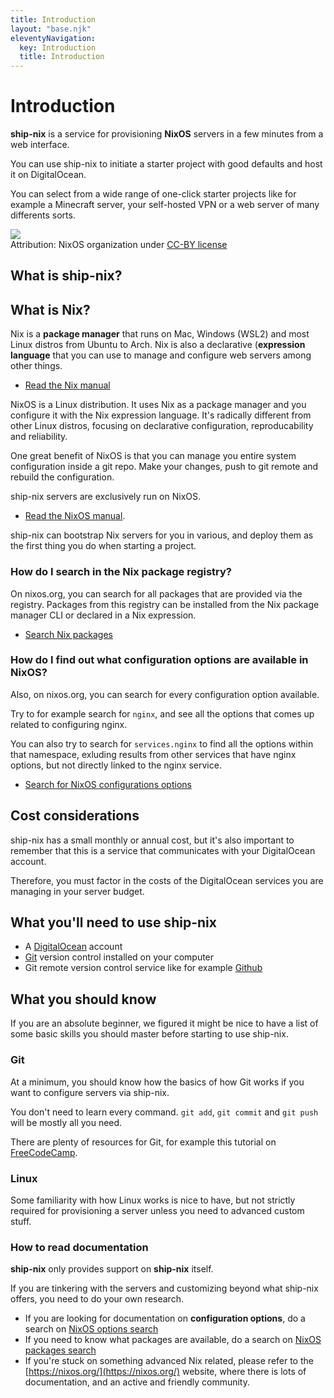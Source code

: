 ```yaml
---
title: Introduction
layout: "base.njk"
eleventyNavigation:
  key: Introduction
  title: Introduction
---
```


# Introduction

**ship-nix** is a service for provisioning **NixOS** servers in a few minutes from a web interface.

You can use ship-nix to initiate a starter project with good defaults and host it on DigitalOcean.

You can select from a wide range of one-click starter projects like for example a Minecraft server, your self-hosted VPN or a web server of many differents sorts.

<div style={{paddingY: '2rem'}}>
    <img src="/img/nix-snowflake.svg" style={{maxWidth: "100px"}} />
    <div style={{fontSize: "0.8rem"}}>Attribution: NixOS organization under <a href="https://github.com/NixOS/nixos-artwork/tree/master/logo">CC-BY license</a></div>
</div>

## What is ship-nix?

## What is Nix?

Nix is a **package manager** that runs on Mac, Windows (WSL2) and most Linux distros from Ubuntu to Arch. Nix is also a declarative (**expression language** that you can use to manage and configure web servers among other things.

- [Read the Nix manual](https://nixos.org/manual/nix/stable/)

NixOS is a Linux distribution. It uses Nix as a package manager and you configure it with the Nix expression language. It's radically different from other Linux distros, focusing on declarative configuration, reproducability and reliability.

One great benefit of NixOS is that you can manage you entire system configuration inside a git repo. Make your changes, push to git remote and rebuild the configuration.

ship-nix servers are exclusively run on NixOS.

- [Read the NixOS manual](https://nixos.org/manual/nixos/stable/).

ship-nix can bootstrap Nix servers for you in various, and deploy them as the first thing you do when starting a project.

### How do I search in the Nix package registry?

On nixos.org, you can search for all packages that are provided via the registry. Packages from this registry can be installed from the Nix package manager CLI or declared in a Nix expression.

- [Search Nix packages](https://search.nixos.org/packages)

### How do I find out what configuration options are available in NixOS?

Also, on nixos.org, you can search for every configuration option available.

Try to for example search for `nginx`, and see all the options that comes up related to configuring nginx.

You can also try to search for `services.nginx` to find all the options within that namespace, exluding results from other services that have nginx options, but not directly linked to the nginx service.

- [Search for NixOS configurations options](https://search.nixos.org/options?)

## Cost considerations

ship-nix has a small monthly or annual cost, but it's also important to remember that this is a service that communicates with your DigitalOcean account.

Therefore, you must factor in the costs of the DigitalOcean services you are managing in your server budget.

## What you'll need to use ship-nix

- A [DigitalOcean](https://m.do.co/c/d475371ec0e6) account
- [Git](https://git-scm.com/) version control installed on your computer
- Git remote version control service like for example [Github](https://github.com)

## What you should know

If you are an absolute beginner, we figured it might be nice to have a list of some basic skills you should master before starting to use ship-nix.

### Git

At a minimum, you should know how the basics of how Git works if you want to configure servers via ship-nix.

You don't need to learn every command. `git add`, `git commit` and `git push` will be mostly all you need.

There are plenty of resources for Git, for example this tutorial on [FreeCodeCamp](https://www.freecodecamp.org/news/learn-the-basics-of-git-in-under-10-minutes-da548267cc91/).

### Linux

Some familiarity with how Linux works is nice to have, but not strictly required for provisioning a server unless you need to advanced custom stuff.

### How to read documentation

**ship-nix** only provides support on **ship-nix** itself.

If you are tinkering with the servers and customizing beyond what ship-nix offers, you need to do your own research.

- If you are looking for documentation on **configuration options**, do a search on [NixOS options search](https://search.nixos.org/options?)
- If you need to know what packages are available, do a search on [NixOS packages search](https://search.nixos.org/packages?)
- If you're stuck on something advanced Nix related, please refer to the [https://nixos.org/](https://nixos.org/) website, where there is lots of documentation, and an active and friendly community.
